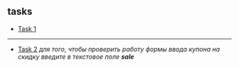 ## tasks

* [Task 1](https://katerren.github.io/tasks/task_1/index.html)
___

* [Task 2](https://katerren.github.io/tasks/task_2/index.html)
    _для того, чтобы проверить работу формы ввода купона на скидку_
    _введите в текстовое поле **sale**_
